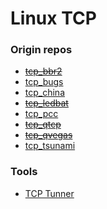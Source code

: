 # Linux TCP

### Origin repos

* ~~[tcp_bbr2](https://github.com/marywangran/BBR-the-second)~~
* [tcp_bugs](https://github.com/marywangran/tcp_cdg_and_westwood)
* [tcp_china](https://github.com/madeye/tcp_china)
* ~~[tcp_ledbat](https://github.com/silviov/TCP-LEDBAT)~~
* [tcp_pcc](https://github.com/giltu/KernelPCC)
* ~~[tcp_qtcp](https://github.com/marywangran/QTCP)~~
* ~~[tcp_qvegas](https://github.com/marywangran/qvegas)~~
* [tcp_tsunami](https://github.com/singhigh/502newbbr)

### Tools

* [TCP Tunner](https://github.com/Gasparila/TCPTuner)
